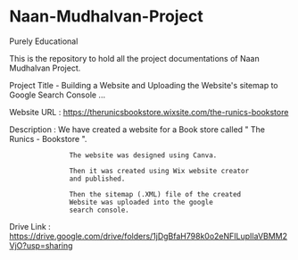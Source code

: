 # Naan-Mudhalvan-Project
Purely Educational


 This is the repository to hold all the project documentations of Naan Mudhalvan Project.


 Project Title  -  Building a Website and Uploading the Website's sitemap to Google Search Console ...

 Website URL : https://therunicsbookstore.wixsite.com/the-runics-bookstore

 Description  :    We have created a website for a Book store
                   called " The Runics - Bookstore ".
                    
                   The website was designed using Canva.
              
                   Then it was created using Wix website creator
                   and published.

                   Then the sitemap (.XML) file of the created
                   Website was uploaded into the google 
                   search console. 

Drive Link  :  https://drive.google.com/drive/folders/1jDgBfaH798k0o2eNFILupIlaVBMM2VjO?usp=sharing               
